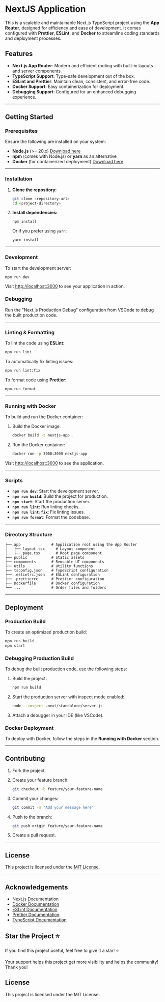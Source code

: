 # NextJS Application

This is a scalable and maintainable Next.js TypeScript project using the **App Router**, designed for efficiency and ease of development. It comes configured with **Prettier**, **ESLint**, and **Docker** to streamline coding standards and deployment processes.

## Features

- **Next.js App Router**: Modern and efficient routing with built-in layouts and server components.
- **TypeScript Support**: Type-safe development out of the box.
- **ESLint and Prettier**: Maintain clean, consistent, and error-free code.
- **Docker Support**: Easy containerization for deployment.
- **Debugging Support**: Configured for an enhanced debugging experience.

---

## Getting Started

### Prerequisites

Ensure the following are installed on your system:

- **Node.js** (>= 20.x) [Download here](https://nodejs.org/)
- **npm** (comes with Node.js) or **yarn** as an alternative
- **Docker** (for containerized deployment) [Download here](https://www.docker.com/)

---

### Installation

1. **Clone the repository:**

   ```bash
   git clone <repository-url>
   cd <project-directory>
   ```

2. **Install dependencies:**

   ```bash
   npm install
   ```

   Or if you prefer using `yarn`:

   ```bash
   yarn install
   ```

---

### Development

To start the development server:

```bash
npm run dev
```

Visit [http://localhost:3000](http://localhost:3000) to see your application in action.

### Debugging

Run the "Next.js Production Debug" configuration from VSCode to debug the built production code.

---

### Linting & Formatting

To lint the code using **ESLint**:

```bash
npm run lint
```

To automatically fix linting issues:

```bash
npm run lint:fix
```

To format code using **Prettier**:

```bash
npm run format
```

---

### Running with Docker

To build and run the Docker container:

1. Build the Docker image:

   ```bash
   docker build -t nextjs-app .
   ```

2. Run the Docker container:

   ```bash
   docker run -p 3000:3000 nextjs-app
   ```

Visit [http://localhost:3000](http://localhost:3000) to see the application.

---

### Scripts

- **`npm run dev`**: Start the development server.
- **`npm run build`**: Build the project for production.
- **`npm start`**: Start the production server.
- **`npm run lint`**: Run linting checks.
- **`npm run lint:fix`**: Fix linting issues.
- **`npm run format`**: Format the codebase.

---

### Directory Structure

```
├── app              # Application root using the App Router
│   ├── layout.tsx     # Layout component
│   ├── page.tsx       # Root page component
├── public           # Static assets
├── components       # Reusable UI components
├── utils            # Utility functions
├── tsconfig.json    # TypeScript configuration
├── .eslintrc.json   # ESLint configuration
├── .prettierrc      # Prettier configuration
├── Dockerfile       # Docker configuration
└── ...              # Order files and folders

```

---

## Deployment

### Production Build

To create an optimized production build:

```bash
npm run build
npm start
```

### Debugging Production Build

To debug the built production code, use the following steps:

1. Build the project:

   ```bash
   npm run build
   ```

2. Start the production server with inspect mode enabled:

   ```bash
   node --inspect .next/standalone/server.js
   ```

3. Attach a debugger in your IDE (like VSCode).

### Docker Deployment

To deploy with Docker, follow the steps in the **Running with Docker** section.

---

## Contributing

1. Fork the project.
2. Create your feature branch:

   ```bash
   git checkout -b feature/your-feature-name
   ```

3. Commit your changes:

   ```bash
   git commit -m "Add your message here"
   ```

4. Push to the branch:

   ```bash
   git push origin feature/your-feature-name
   ```

5. Create a pull request.

---

## License

This project is licensed under the [MIT License](LICENSE).

---

## Acknowledgements

- [Next.js Documentation](https://nextjs.org/docs)
- [Docker Documentation](https://docs.docker.com/)
- [ESLint Documentation](https://eslint.org/)
- [Prettier Documentation](https://prettier.io/)
- [TypeScript Documentation](https://www.typescriptlang.org/)

## Star the Project ⭐

If you find this project useful, feel free to give it a star! ⭐

Your support helps this project get more visibility and helps the community! Thank you!

## License

This project is licensed under the MIT License.
